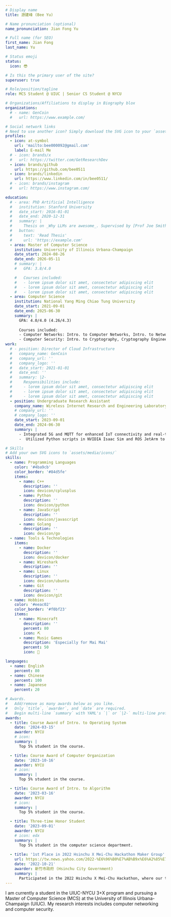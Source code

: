 ```yaml
---
# Display name
title: 游建峰 (Bee Yu)

# Name pronunciation (optional)
name_pronunciation: Jian Fong Yu

# Full name (for SEO)
first_name: Jian Fong
last_name: Yu

# Status emoji
status:
  icon: 😎

# Is this the primary user of the site?
superuser: true

# Role/position/tagline
role: MCS Student @ UIUC | Senior CS Student @ NYCU

# Organizations/Affiliations to display in Biography blox
organizations:
  # - name: GenCoin
  #   url: https://www.example.com/

# Social network links
# Need to use another icon? Simply download the SVG icon to your `assets/media/icons/` folder.
profiles:
  - icon: at-symbol
    url: 'mailto:bee000092@gmail.com'
    label: E-mail Me
  # - icon: brands/x
  #   url: https://twitter.com/GetResearchDev
  - icon: brands/github
    url: https://github.com/bee0511
  - icon: brands/linkedin
    url: https://www.linkedin.com/in/bee0511/
  # - icon: brands/instagram
  #   url: https://www.instagram.com/

education:
  # - area: PhD Artificial Intelligence
  #   institution: Stanford University
  #   date_start: 2016-01-01
  #   date_end: 2020-12-31
  #   summary: |
  #     Thesis on _Why LLMs are awesome_. Supervised by [Prof Joe Smith](https://example.com). Presented papers at 5 IEEE conferences with the contributions being published in 2 Springer journals.
  #   button:
  #     text: 'Read Thesis'
  #     url: 'https://example.com'
  - area: Master of Computer Science
    institution: University of Illinois Urbana‑Champaign
    date_start: 2024-08-26
    date_end: 2026-05-11
    # summary: |
    #   GPA: 3.8/4.0

    #   Courses included:
    #   - lorem ipsum dolor sit amet, consectetur adipiscing elit
    #   - lorem ipsum dolor sit amet, consectetur adipiscing elit
    #   - lorem ipsum dolor sit amet, consectetur adipiscing elit
  - area: Computer Science
    institution: National Yang Ming Chiao Tung University
    date_start: 2021-09-01
    date_end: 2025-06-30
    summary: |
      GPA: 4.0/4.0 (4.26/4.3)
      
      Courses included:
      - Computer Networks: Intro. to Computer Networks, Intro. to Network Programming
      - Computer Security: Intro. to Cryptography, Cryptography Engineering, Computer Security Capstone
work:
  # - position: Director of Cloud Infrastructure
  #   company_name: GenCoin
  #   company_url: ''
  #   company_logo: ''
  #   date_start: 2021-01-01
  #   date_end: ''
  #   summary: |2-
  #     Responsibilities include:
  #     - lorem ipsum dolor sit amet, consectetur adipiscing elit
  #     - lorem ipsum dolor sit amet, consectetur adipiscing elit
  #     - lorem ipsum dolor sit amet, consectetur adipiscing elit
  - position: Undergraduate Research Assistant
    company_name: Wireless Internet Research and Engineering Laboratory
    # company_url: ''
    # company_logo: ''
    date_start: 2023-09-01
    date_end: 2024-06-30
    summary: |
      - Integrated 5G and MQTT for enhanced IoT connectivity and real‑time monitoring in digital twin technology.
      -  Utilized Python scripts in NVIDIA Isaac Sim and ROS JetArm to simulate and control digital twins for accurate real‑time representation and feedback.

# Skills
# Add your own SVG icons to `assets/media/icons/`
skills:
  - name: Programming Languages
    color: '#4ba9cb'
    color_border: '#84d5fe'
    items:
      - name: C++
        description: ''
        icon: devicon/cplusplus
      - name: Python
        description: ''
        icon: devicon/python
      - name: JavaScript
        description: ''
        icon: devicon/javascript
      - name: Golang
        description: ''
        icon: devicon/go
  - name: Tools & Technologies
    items:
      - name: Docker
        description: ''
        icon: devicon/docker
      - name: Wireshark
        description: ''
      - name: Linux
        description: ''
        icon: devicon/ubuntu
      - name: Git
        description: ''
        icon: devicon/git
  - name: Hobbies
    color: '#eeac02'
    color_border: '#f0bf23'
    items:
      - name: Minecraft
        description: ''
        percent: 80
        icon: ⛏️
      - name: Music Games
        description: 'Especially for Mai Mai'
        percent: 50
        icon: 🎵

languages:
  - name: English
    percent: 80
  - name: Chinese
    percent: 100
  - name: Japanese
    percent: 20

# Awards.
#   Add/remove as many awards below as you like.
#   Only `title`, `awarder`, and `date` are required.
#   Begin multi-line `summary` with YAML's `|` or `|2-` multi-line prefix and indent 2 spaces below.
awards:
  - title: Course Award of Intro. to Operating System
    date: '2024-03-15'
    awarder: NYCU
    # icon: 
    summary: |
      Top 5% student in the course.

  - title: Course Award of Computer Organization
    date: '2023-10-16'
    awarder: NYCU
    # icon: 
    summary: |
      Top 5% student in the course.

  - title: Course Award of Intro. to Algorithm
    date: '2023-03-16'
    awarder: NYCU
    # icon: 
    summary: |
      Top 5% student in the course.

  - title: Three-time Honor Student
    date: '2023-09-01'
    awarder: NYCU
    # icon: edx
    summary: |
      Top 5% student in the computer science department.
      
  - title: '1st Place in 2022 Hsinchu X Mei-Chu Hackathon Maker Group'
    url: https://tw.news.yahoo.com/2022-%E6%96%B0%E7%AB%B9x%E6%A2%85%E7%AB%B9%E9%BB%91%E5%AE%A2%E6%9D%BE-%E7%AB%B6%E8%B3%BD%E7%B5%90%E6%9E%9C%E5%87%BA%E7%88%90-102750795.html
    date: '2022-10-21'
    awarder: 新竹市政府 (Hsinchu City Government)
    summary: |
      Participated in the 2022 Hsinchu X Mei-Chu Hackathon, where our team, 藍黑雙劍快速GPA4.3連擊封bee鬼 (Blue and Black Dual Swords Quick GPA 4.3 Combo Seals Bee Ghost), proposed an innovative solution aimed at optimizing user experience for restaurant selection based on various criteria such as location, user reviews, and specific user requirements.
---
```


I am currently a student in the UIUC-NYCU 3+X program and pursuing a Master of Computer Science (MCS) at the University of Illinois Urbana-Champaign (UIUC). My research interests includes computer networking and computer security.
